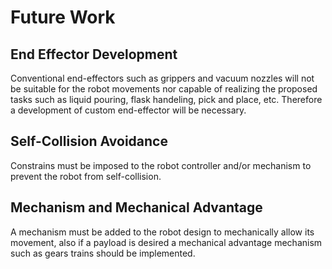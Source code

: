 # Future Work

## End Effector Development
Conventional end-effectors such as grippers and vacuum nozzles will not be suitable for the robot movements nor capable of realizing the proposed tasks such as liquid pouring, flask handeling, pick and place, etc. Therefore a development of custom end-effector will be necessary.

## Self-Collision Avoidance
Constrains must be imposed to the robot controller and/or mechanism to prevent the robot from self-collision.

## Mechanism and Mechanical Advantage
A mechanism must be added to the robot design to mechanically allow its movement, also if a payload is desired a mechanical advantage mechanism such as gears trains should be implemented. 
